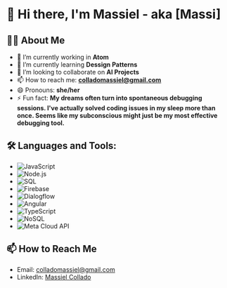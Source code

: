 # 👋 Hi there, I'm Massiel - aka [Massi]

## 👩‍💻 About Me

- 🔭 I’m currently working in **Atom**
- 🌱 I’m currently learning **Dessign Patterns**
- 👯 I’m looking to collaborate on **AI Projects**
- 📫 How to reach me: **colladomassiel@gmail.com**
- 😄 Pronouns: **she/her**
- ⚡ Fun fact: **My dreams often turn into spontaneous debugging sessions. I've actually solved coding issues in my sleep more than once. Seems like my subconscious might just be my most effective debugging tool.**

## 🛠 Languages and Tools:


- ![JavaScript](https://img.shields.io/badge/-JavaScript-333333?style=flat&logo=javascript)
- ![Node.js](https://img.shields.io/badge/-Node.js-333333?style=flat&logo=node.js)
- ![SQL](https://img.shields.io/badge/-SQL-333333?style=flat&logo=MySQL)
- ![Firebase](https://img.shields.io/badge/-Firebase-333333?style=flat&logo=firebase)
- ![Dialogflow](https://img.shields.io/badge/-Dialogflow-333333?style=flat&logo=dialogflow)
- ![Angular](https://img.shields.io/badge/-Angular-333333?style=flat&logo=angular)
- ![TypeScript](https://img.shields.io/badge/-TypeScript-333333?style=flat&logo=typescript)
- ![NoSQL](https://img.shields.io/badge/-NoSQL-333333?style=flat&logo=mongodb)
- ![Meta Cloud API](https://img.shields.io/badge/-Cloud%20API%20Meta-333333?style=flat&logo=meta)


## 📫 How to Reach Me

- Email: colladomassiel@gmail.com
- LinkedIn: [Massiel Collado](https://www.linkedin.com/in/massi-collado/)

